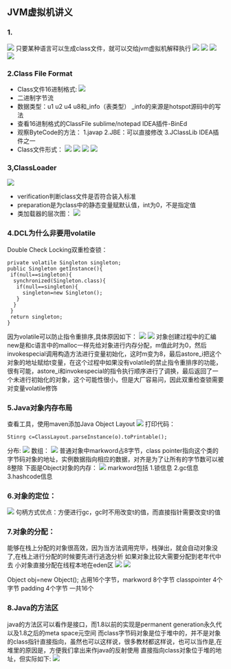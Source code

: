 ## JVM虚拟机讲义
### 1.
![](./assets/1.png)
只要某种语言可以生成class文件，就可以交给jvm虚拟机解释执行
![](./assets/2.png)
![](./assets/3.png)
![](./assets/4.png)
![](./assets/5.png)
### 2.Class File Format
- Class文件16进制格式:
![](./assets/6.png)
- 二进制字节流
- 数据类型：u1 u2 u4 u8和_info（表类型）
_info的来源是hotspot源码中的写法
- 查看16进制格式的ClassFile
sublime/notepad
IDEA插件-BinEd
- 观察ByteCode的方法：
  1.javap
  2.JBE：可以直接修改
  3.JClassLib IDEA插件之一
- Class文件形式：
![](./assets/7.jpg)
![](./assets/8.jpg)
![](./assets/9.jpg)
![](./assets/10.jpg)
### 3,ClassLoader
![](./assets/11.png)
- verification判断class文件是否符合装入标准
- preparation是为class中的静态变量赋默认值，int为0，不是指定值
- 类加载器的层次图：
![](./assets/12.png)
### 4.DCL为什么非要用volatile
Double Check Locking双重检查锁：
```
private volatile Singleton singleton;
public Singleton getInstance(){
 if(null==singleton){
  synchronized(Singleton.class){
   if(null==singleton){
     singleton=new Singleton();
   }
  }
 }
 return singleton;
}
```
因为volatile可以防止指令重排序,具体原因如下：
![](./assets/13.png)
![](./assets/133.png)
对象创建过程中的汇编new是和c语言中的malloc一样先给对象进行内存分配，m值此时为0，然后invokespecial调用构造方法进行变量初始化，这时m变为8，最后astore_i把这个对象的地址赋给t变量，在这个过程中如果没有volatile的禁止指令重排序的功能，很有可能，astore_i和invokespecial的指令执行顺序进行了调换，最后返回了一个未进行初始化的对象，这个可能性很小，但是大厂容易问，因此双重检查锁需要对变量volatile修饰

### 5.Java对象内存布局
查看工具，使用maven添加Java Object Layout
![](./assets/15.png)
打印代码：
```
Stinrg c=ClassLayout.parseInstance(o).toPrintable();
```
分布:
![](./assets/16.png)
数组：
![](./assets/18.png)
普通对象中markword占8字节，class pointer指向这个类的字节码对象的地址，实例数据指向相应的数据，对齐是为了让所有的字节数可以被8整除
下面是Object对象的内存：
![](./assets/17.png)
markword包括
1.锁信息
2.gc信息
3.hashcode信息
### 6.对象的定位：
![](./assets/20.png)
句柄方式优点：方便进行gc，gc时不用改变t的值，而直接指针需要改变t的值

### 7.对象的分配：
能够在栈上分配的对象很高效，因为当方法调用完毕，栈弹出，就会自动对象没了,在栈上进行分配的时候要先进行逃逸分析
如果对象比较大需要分配到老年代中去
小对象直接分配在线程本地在eden区
![](./assets/22.png)
![](./assets/23.png)

Object obj=new Object();
占用16个字节，markword 8个字节
classpointer 4个字节 padding 4个字节
一共16个
### 8.Java的方法区
java的方法区可以看作是接口，而1.8以前的实现是permanent generation永久代以及1.8之后的meta space元空间
而class字节码对象是位于堆中的，并不是对象的class指针直接指向，虽然也可以这样说，很多教材都这样说，也可以当作是,在堆里的原因是，方便我们拿出来作java的反射使用
直接指向class对象位于堆的地址，但实际如下:
![](./assets/134.png)
